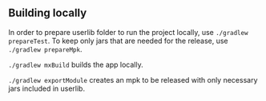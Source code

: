 ## Building locally

In order to prepare userlib folder to run the project locally, use `./gradlew prepareTest`. To keep only jars that are needed for the release, use `./gradlew prepareMpk`.

`./gradlew mxBuild` builds the app locally.

`./gradlew exportModule` creates an mpk to be released with only necessary jars included in userlib.
